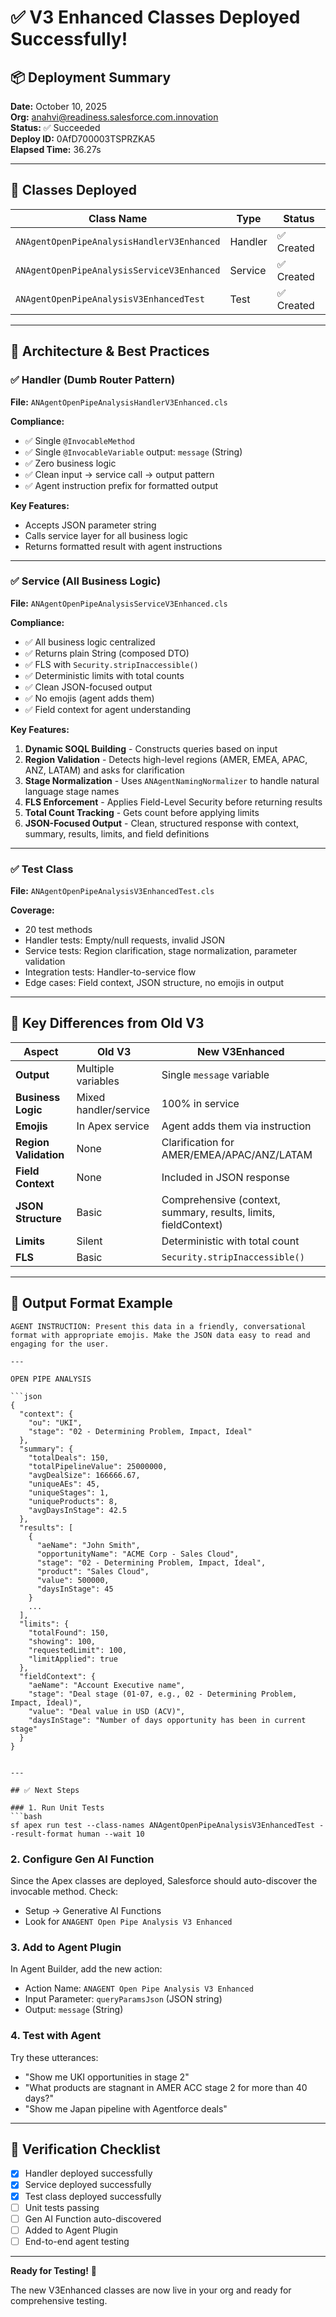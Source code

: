 # ✅ V3 Enhanced Classes Deployed Successfully!

## 📦 Deployment Summary

**Date:** October 10, 2025  
**Org:** anahvi@readiness.salesforce.com.innovation  
**Status:** ✅ Succeeded  
**Deploy ID:** 0AfD700003TSPRZKA5  
**Elapsed Time:** 36.27s

---

## 🎯 Classes Deployed

| Class Name | Type | Status |
|-----------|------|--------|
| `ANAgentOpenPipeAnalysisHandlerV3Enhanced` | Handler | ✅ Created |
| `ANAgentOpenPipeAnalysisServiceV3Enhanced` | Service | ✅ Created |
| `ANAgentOpenPipeAnalysisV3EnhancedTest` | Test | ✅ Created |

---

## 🔧 Architecture & Best Practices

### ✅ Handler (Dumb Router Pattern)
**File:** `ANAgentOpenPipeAnalysisHandlerV3Enhanced.cls`

**Compliance:**
- ✅ Single `@InvocableMethod`
- ✅ Single `@InvocableVariable` output: `message` (String)
- ✅ Zero business logic
- ✅ Clean input → service call → output pattern
- ✅ Agent instruction prefix for formatted output

**Key Features:**
- Accepts JSON parameter string
- Calls service layer for all business logic
- Returns formatted result with agent instructions

---

### ✅ Service (All Business Logic)
**File:** `ANAgentOpenPipeAnalysisServiceV3Enhanced.cls`

**Compliance:**
- ✅ All business logic centralized
- ✅ Returns plain String (composed DTO)
- ✅ FLS with `Security.stripInaccessible()`
- ✅ Deterministic limits with total counts
- ✅ Clean JSON-focused output
- ✅ No emojis (agent adds them)
- ✅ Field context for agent understanding

**Key Features:**
1. **Dynamic SOQL Building** - Constructs queries based on input
2. **Region Validation** - Detects high-level regions (AMER, EMEA, APAC, ANZ, LATAM) and asks for clarification
3. **Stage Normalization** - Uses `ANAgentNamingNormalizer` to handle natural language stage names
4. **FLS Enforcement** - Applies Field-Level Security before returning results
5. **Total Count Tracking** - Gets count before applying limits
6. **JSON-Focused Output** - Clean, structured response with context, summary, results, limits, and field definitions

---

### ✅ Test Class
**File:** `ANAgentOpenPipeAnalysisV3EnhancedTest.cls`

**Coverage:**
- 20 test methods
- Handler tests: Empty/null requests, invalid JSON
- Service tests: Region clarification, stage normalization, parameter validation
- Integration tests: Handler-to-service flow
- Edge cases: Field context, JSON structure, no emojis in output

---

## 🔄 Key Differences from Old V3

| Aspect | Old V3 | New V3Enhanced |
|--------|---------|----------------|
| **Output** | Multiple variables | Single `message` variable |
| **Business Logic** | Mixed handler/service | 100% in service |
| **Emojis** | In Apex service | Agent adds them via instruction |
| **Region Validation** | None | Clarification for AMER/EMEA/APAC/ANZ/LATAM |
| **Field Context** | None | Included in JSON response |
| **JSON Structure** | Basic | Comprehensive (context, summary, results, limits, fieldContext) |
| **Limits** | Silent | Deterministic with total count |
| **FLS** | Basic | `Security.stripInaccessible()` |

---

## 📝 Output Format Example

```
AGENT INSTRUCTION: Present this data in a friendly, conversational format with appropriate emojis. Make the JSON data easy to read and engaging for the user.

---

OPEN PIPE ANALYSIS

```json
{
  "context": {
    "ou": "UKI",
    "stage": "02 - Determining Problem, Impact, Ideal"
  },
  "summary": {
    "totalDeals": 150,
    "totalPipelineValue": 25000000,
    "avgDealSize": 166666.67,
    "uniqueAEs": 45,
    "uniqueStages": 1,
    "uniqueProducts": 8,
    "avgDaysInStage": 42.5
  },
  "results": [
    {
      "aeName": "John Smith",
      "opportunityName": "ACME Corp - Sales Cloud",
      "stage": "02 - Determining Problem, Impact, Ideal",
      "product": "Sales Cloud",
      "value": 500000,
      "daysInStage": 45
    }
    ...
  ],
  "limits": {
    "totalFound": 150,
    "showing": 100,
    "requestedLimit": 100,
    "limitApplied": true
  },
  "fieldContext": {
    "aeName": "Account Executive name",
    "stage": "Deal stage (01-07, e.g., 02 - Determining Problem, Impact, Ideal)",
    "value": "Deal value in USD (ACV)",
    "daysInStage": "Number of days opportunity has been in current stage"
  }
}
```
```

---

## ✅ Next Steps

### 1. Run Unit Tests
```bash
sf apex run test --class-names ANAgentOpenPipeAnalysisV3EnhancedTest --result-format human --wait 10
```

### 2. Configure Gen AI Function
Since the Apex classes are deployed, Salesforce should auto-discover the invocable method. Check:
- Setup → Generative AI Functions
- Look for `ANAGENT Open Pipe Analysis V3 Enhanced`

### 3. Add to Agent Plugin
In Agent Builder, add the new action:
- Action Name: `ANAGENT Open Pipe Analysis V3 Enhanced`
- Input Parameter: `queryParamsJson` (JSON string)
- Output: `message` (String)

### 4. Test with Agent
Try these utterances:
- "Show me UKI opportunities in stage 2"
- "What products are stagnant in AMER ACC stage 2 for more than 40 days?"
- "Show me Japan pipeline with Agentforce deals"

---

## 🎯 Verification Checklist

- [x] Handler deployed successfully
- [x] Service deployed successfully
- [x] Test class deployed successfully
- [ ] Unit tests passing
- [ ] Gen AI Function auto-discovered
- [ ] Added to Agent Plugin
- [ ] End-to-end agent testing

---

**Ready for Testing!** 🚀

The new V3Enhanced classes are now live in your org and ready for comprehensive testing.

